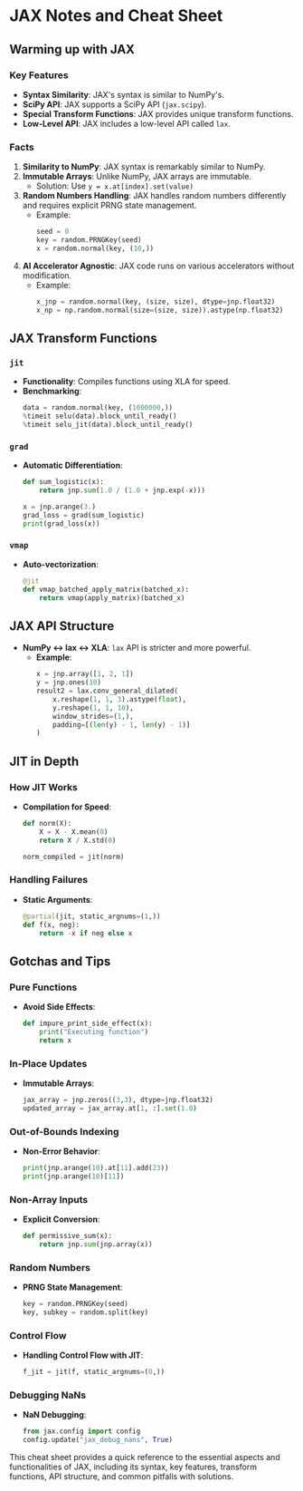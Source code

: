 # JAX Notes and Cheat Sheet

## Warming up with JAX

### Key Features
- **Syntax Similarity**: JAX's syntax is similar to NumPy's.
- **SciPy API**: JAX supports a SciPy API (`jax.scipy`).
- **Special Transform Functions**: JAX provides unique transform functions.
- **Low-Level API**: JAX includes a low-level API called `lax`.

### Facts
1. **Similarity to NumPy**: JAX syntax is remarkably similar to NumPy.
2. **Immutable Arrays**: Unlike NumPy, JAX arrays are immutable.
   - Solution: Use `y = x.at[index].set(value)`
3. **Random Numbers Handling**: JAX handles random numbers differently and requires explicit PRNG state management.
   - Example: 
     ```python
     seed = 0
     key = random.PRNGKey(seed)
     x = random.normal(key, (10,))
     ```
4. **AI Accelerator Agnostic**: JAX code runs on various accelerators without modification.
   - Example:
     ```python
     x_jnp = random.normal(key, (size, size), dtype=jnp.float32)
     x_np = np.random.normal(size=(size, size)).astype(np.float32)
     ```

## JAX Transform Functions

### `jit`
- **Functionality**: Compiles functions using XLA for speed.
- **Benchmarking**:
  ```python
  data = random.normal(key, (1000000,))
  %timeit selu(data).block_until_ready()
  %timeit selu_jit(data).block_until_ready()
  ```

### `grad`
- **Automatic Differentiation**:
  ```python
  def sum_logistic(x):
      return jnp.sum(1.0 / (1.0 + jnp.exp(-x)))
  
  x = jnp.arange(3.)
  grad_loss = grad(sum_logistic)
  print(grad_loss(x))
  ```

### `vmap`
- **Auto-vectorization**:
  ```python
  @jit
  def vmap_batched_apply_matrix(batched_x):
      return vmap(apply_matrix)(batched_x)
  ```

## JAX API Structure
- **NumPy <-> lax <-> XLA**: `lax` API is stricter and more powerful.
  - **Example**:
    ```python
    x = jnp.array([1, 2, 1])
    y = jnp.ones(10)
    result2 = lax.conv_general_dilated(
        x.reshape(1, 1, 3).astype(float),
        y.reshape(1, 1, 10),
        window_strides=(1,),
        padding=[(len(y) - 1, len(y) - 1)]
    )
    ```

## JIT in Depth

### How JIT Works
- **Compilation for Speed**:
  ```python
  def norm(X):
      X = X - X.mean(0)
      return X / X.std(0)

  norm_compiled = jit(norm)
  ```

### Handling Failures
- **Static Arguments**:
  ```python
  @partial(jit, static_argnums=(1,))
  def f(x, neg):
      return -x if neg else x
  ```

## Gotchas and Tips

### Pure Functions
- **Avoid Side Effects**:
  ```python
  def impure_print_side_effect(x):
      print("Executing function")
      return x
  ```

### In-Place Updates
- **Immutable Arrays**:
  ```python
  jax_array = jnp.zeros((3,3), dtype=jnp.float32)
  updated_array = jax_array.at[1, :].set(1.0)
  ```

### Out-of-Bounds Indexing
- **Non-Error Behavior**:
  ```python
  print(jnp.arange(10).at[11].add(23))
  print(jnp.arange(10)[11])
  ```

### Non-Array Inputs
- **Explicit Conversion**:
  ```python
  def permissive_sum(x):
      return jnp.sum(jnp.array(x))
  ```

### Random Numbers
- **PRNG State Management**:
  ```python
  key = random.PRNGKey(seed)
  key, subkey = random.split(key)
  ```

### Control Flow
- **Handling Control Flow with JIT**:
  ```python
  f_jit = jit(f, static_argnums=(0,))
  ```

### Debugging NaNs
- **NaN Debugging**:
  ```python
  from jax.config import config
  config.update("jax_debug_nans", True)
  ```

This cheat sheet provides a quick reference to the essential aspects and functionalities of JAX, including its syntax, key features, transform functions, API structure, and common pitfalls with solutions.

